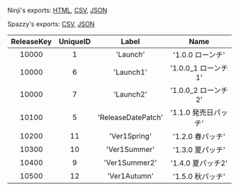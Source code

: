Ninji's exports: [HTML](https://wuffs.org/acnh/bcsv_140/html/ReleaseVersionParam.html), [CSV](https://wuffs.org/acnh/bcsv_140/csv/ReleaseVersionParam.csv), [JSON](https://wuffs.org/acnh/bcsv_140/json/ReleaseVersionParam.json)

Spazzy's exports: [CSV](https://github.com/McSpazzy/acnh-csv/blob/master/ReleaseVersionParam.csv), [JSON](https://github.com/McSpazzy/acnh-json/blob/master/ReleaseVersionParam.json)

| ReleaseKey | UniqueID | Label | Name |
|:--:|:--:|:--:|:--:|
| 10000 | 1 | 'Launch' | '1.0.0 ローンチ' | 
| 10000 | 6 | 'Launch1' | '1.0.0_1 ローンチ1' | 
| 10000 | 7 | 'Launch2' | '1.0.0_2 ローンチ2' | 
| 10100 | 5 | 'ReleaseDatePatch' | '1.1.0 発売日パッチ' | 
| 10200 | 11 | 'Ver1Spring' | '1.2.0 春パッチ' | 
| 10300 | 10 | 'Ver1Summer' | '1.3.0 夏パッチ' | 
| 10400 | 9 | 'Ver1Summer2' | '1.4.0 夏パッチ2' | 
| 10500 | 12 | 'Ver1Autumn' | '1.5.0 秋パッチ' | 
